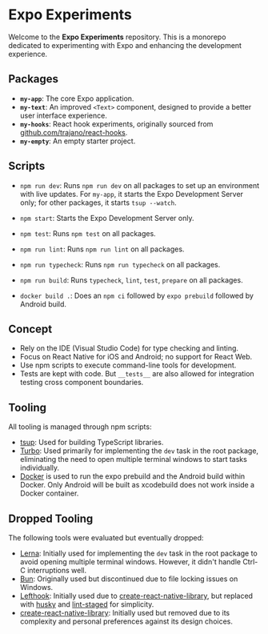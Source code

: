 # Expo Experiments

Welcome to the **Expo Experiments** repository. This is a monorepo dedicated to experimenting with Expo and enhancing the development experience.

## Packages

- **`my-app`**: The core Expo application.
- **`my-text`**: An improved `<Text>` component, designed to provide a better user interface experience.
- **`my-hooks`**: React hook experiments, originally sourced from [github.com/trajano/react-hooks](https://github.com/trajano/react-hooks).
- **`my-empty`**: An empty starter project.

## Scripts

- `npm run dev`: Runs `npm run dev` on all packages to set up an environment with live updates. For `my-app`, it starts the Expo Development Server only; for other packages, it starts `tsup --watch`.
- `npm start`: Starts the Expo Development Server only.
- `npm test`: Runs `npm test` on all packages.
- `npm run lint`: Runs `npm run lint` on all packages.
- `npm run typecheck`: Runs `npm run typecheck` on all packages.
- `npm run build`: Runs `typecheck`, `lint`, `test`, `prepare` on all packages.

- `docker build .`: Does an `npm ci` followed by `expo prebuild` followed by Android build.

## Concept

- Rely on the IDE (Visual Studio Code) for type checking and linting.
- Focus on React Native for iOS and Android; no support for React Web.
- Use npm scripts to execute command-line tools for development.
- Tests are kept with code. But `__tests__` are also allowed for integration testing cross component boundaries.

## Tooling

All tooling is managed through npm scripts:

- [tsup](https://tsup.egoist.dev/): Used for building TypeScript libraries.
- [Turbo](https://turbo.build/): Used primarily for implementing the `dev` task in the root package, eliminating the need to open multiple terminal windows to start tasks individually.
- [Docker](???) is used to run the expo prebuild and the Android build within Docker. Only Android will be built as xcodebuild does not work inside a Docker container.

## Dropped Tooling

The following tools were evaluated but eventually dropped:

- [Lerna](https://lerna.js.org/): Initially used for implementing the `dev` task in the root package to avoid opening multiple terminal windows. However, it didn't handle Ctrl-C interruptions well.
- [Bun](https://bun.sh/): Originally used but discontinued due to file locking issues on Windows.
- [Lefthook](https://github.com/evilmartians/lefthook): Initially used due to [create-react-native-library](https://github.com/callstack/react-native-builder-bob), but replaced with [husky](https://typicode.github.io/husky) and [lint-staged](https://github.com/okonet/lint-staged) for simplicity.
- [create-react-native-library](https://github.com/callstack/react-native-builder-bob): Initially used but removed due to its complexity and personal preferences against its design choices.
